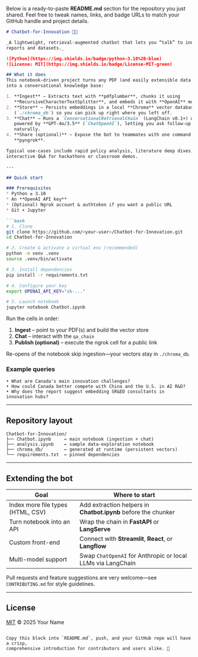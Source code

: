 Below is a ready-to-paste **README.md** section for the repository you just shared. Feel free to tweak names, links, and badge URLs to match your GitHub handle and project details.

````markdown
# Chatbot-for-Innovation 🤖✨

_A lightweight, retrieval-augmented chatbot that lets you “talk” to innovation
reports and datasets._

![Python](https://img.shields.io/badge/python-3.10%2B-blue)
![License: MIT](https://img.shields.io/badge/License-MIT-green)

## What it does
This notebook-driven project turns any PDF (and easily extensible data sources)
into a conversational knowledge base:

1. **Ingest** – Extracts text with **pdfplumber**, chunks it using
   **RecursiveCharacterTextSplitter**, and embeds it with **OpenAI** models.  
2. **Store** – Persists embeddings in a local **Chroma** vector database
   (`./chroma_db`) so you can pick up right where you left off.
3. **Chat** – Runs a `ConversationalRetrievalChain` (LangChain v0.1+) with memory,
   powered by **GPT-4o/3.5** (`ChatOpenAI`), letting you ask follow-up questions
   naturally.
4. **Share (optional)** – Expose the bot to teammates with one command via
   **pyngrok**.

Typical use-cases include rapid policy analysis, literature deep dives, and
interactive Q&A for hackathons or classroom demos.

---

## Quick start

### Prerequisites
* Python ≥ 3.10
* An **OpenAI API key**
* (Optional) Ngrok account & authtoken if you want a public URL
* Git + Jupyter

```bash
# 1. Clone
git clone https://github.com/<your-user>/Chatbot-for-Innovation.git
cd Chatbot-for-Innovation

# 2. Create & activate a virtual env (recommended)
python -m venv .venv
source .venv/bin/activate

# 3. Install dependencies
pip install -r requirements.txt

# 4. Configure your key
export OPENAI_API_KEY="sk-..."

# 5. Launch notebook
jupyter notebook Chatbot.ipynb
````

Run the cells in order:

1. **Ingest** – point to your PDF(s) and build the vector store
2. **Chat** – interact with the `qa_chain`
3. **Publish (optional)** – execute the ngrok cell for a public link

Re-opens of the notebook skip ingestion—your vectors stay in `./chroma_db`.

### Example queries

```text
• What are Canada's main innovation challenges?
• How could Canada better compete with China and the U.S. in AI R&D?
• Why does the report suggest embedding SR&ED consultants in innovation hubs?
```

---

## Repository layout

```
Chatbot-for-Innovation/
├── Chatbot.ipynb     ← main notebook (ingestion + chat)
├── analysis.ipynb    ← sample data-exploration notebook
├── chroma_db/        ← generated at runtime (persistent vectors)
└── requirements.txt  ← pinned dependencies
```

---

## Extending the bot

| Goal                              | Where to start                                                 |
| --------------------------------- | -------------------------------------------------------------- |
| Index more file types (HTML, CSV) | Add extraction helpers in **Chatbot.ipynb** before the chunker |
| Turn notebook into an API         | Wrap the chain in **FastAPI** or **LangServe**                 |
| Custom front-end                  | Connect with **Streamlit**, **React**, or **Langflow**         |
| Multi-model support               | Swap `ChatOpenAI` for Anthropic or local LLMs via LangChain    |

Pull requests and feature suggestions are very welcome—see
`CONTRIBUTING.md` for style guidelines.

---

## License

[MIT](LICENSE) © 2025 Your Name

```

Copy this block into `README.md`, push, and your GitHub repo will have a crisp,
comprehensive introduction for contributors and users alike. 🚀
```
